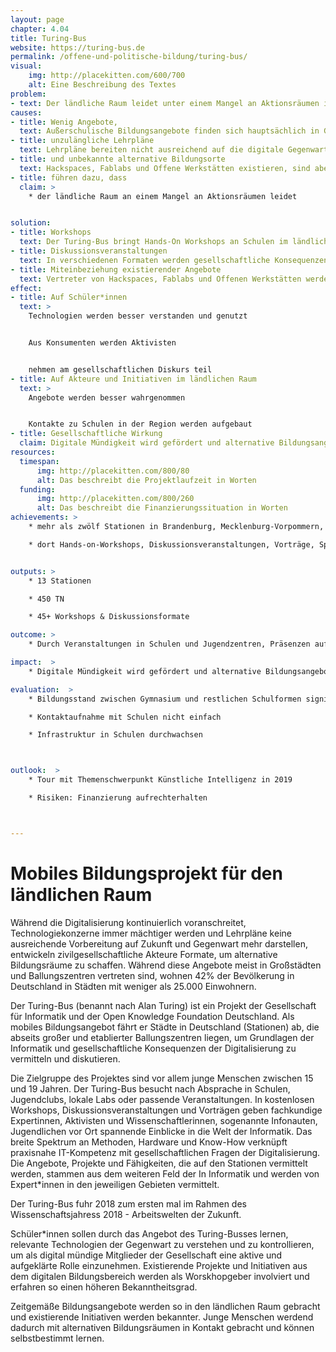 ```yaml
---
layout: page
chapter: 4.04
title: Turing-Bus
website: https://turing-bus.de
permalink: /offene-und-politische-bildung/turing-bus/
visual:
    img: http://placekitten.com/600/700
    alt: Eine Beschreibung des Textes
problem:
- text: Der ländliche Raum leidet unter einem Mangel an Aktionsräumen im Bereich der digitalen Bildung.
causes:
- title: Wenig Angebote,
  text: Außerschulische Bildungsangebote finden sich hauptsächlich in Großstädten und Ballungszentren
- title: unzulängliche Lehrpläne
  text: Lehrpläne bereiten nicht ausreichend auf die digitale Gegenwart und Zukunft vor
- title: und unbekannte alternative Bildungsorte
  text: Hackspaces, Fablabs und Offene Werkstätten existieren, sind aber oft nicht bekannt (genug).
- title: führen dazu, dass
  claim: >
    * der ländliche Raum an einem Mangel an Aktionsräumen leidet


solution:
- title: Workshops
  text: Der Turing-Bus bringt Hands-On Workshops an Schulen im ländlichen Raum, die ohne Vorbildung an Themen der Informatik heranführen.
- title: Diskussionsveranstaltungen
  text: In verschiedenen Formaten werden gesellschaftliche Konsequenzen der Digitalisierung mit Vertretern aus Politik und Wirtschaft diskutiert.
- title: Miteinbeziehung existierender Angebote
  text: Vertreter von Hackspaces, Fablabs und Offenen Werkstätten werden als Workshopleiter und als Diskussionsteilnehmer*innen miteinbezogen.
effect:
- title: Auf Schüler*innen
  text: >
    Technologien werden besser verstanden und genutzt


    Aus Konsumenten werden Aktivisten


    nehmen am gesellschaftlichen Diskurs teil
- title: Auf Akteure und Initiativen im ländlichen Raum
  text: >
    Angebote werden besser wahrgenommen


    Kontakte zu Schulen in der Region werden aufgebaut
- title: Gesellschaftliche Wirkung
  claim: Digitale Mündigkeit wird gefördert und alternative Bildungsangebote werden relevanter.
resources:
  timespan:
      img: http://placekitten.com/800/80
      alt: Das beschreibt die Projektlaufzeit in Worten
  funding:
      img: http://placekitten.com/800/260
      alt: Das beschreibt die Finanzierungssituation in Worten
achievements: >
    * mehr als zwölf Stationen in Brandenburg, Mecklenburg-Vorpommern, Sachsen-Anhalt, Thüringen, Sachsen, Niedersachsen und Nordrhein-Westfalen mit jeweils zwischen 10 bis 120 Teilnehmenden, vorwiegend Schülerinnen und Schüler zwischen 15 und 19 Jahren

    * dort Hands-on-Workshops, Diskussionsveranstaltungen, Vorträge, Spiele, tw. als kurze 90-min-Workshops im regulären Unterrichtsablauf (Bonn, Pfiffelbach), tw. als eigener Projekttag für eine oder mehrere Klassenstufen und klassen- und jahrgangsübergreifend (Bernau, Landsberg, Tessin) oder als Teil eines Schulprojekttags (Templin), tw. als außerschulische Veranstaltung (Uelzen)


outputs: >
    * 13 Stationen

    * 450 TN

    * 45+ Workshops & Diskussionsformate

outcome: >
    * Durch Veranstaltungen in Schulen und Jugendzentren, Präsenzen auf Webseite und in den sozialen Medien wird ein Beitrag zur Verbreitung digitaler Bildungsangebote geleistet

impact:  >
    * Digitale Mündigkeit wird gefördert und alternative Bildungsangebote werden relevanter.

evaluation:  >
    * Bildungsstand zwischen Gymnasium und restlichen Schulformen signifikant

    * Kontaktaufnahme mit Schulen nicht einfach

    * Infrastruktur in Schulen durchwachsen



outlook:  >
    * Tour mit Themenschwerpunkt Künstliche Intelligenz in 2019

    * Risiken: Finanzierung aufrechterhalten



---
```



# Mobiles Bildungsprojekt für den ländlichen Raum

Während die Digitalisierung kontinuierlich voranschreitet, Technologiekonzerne immer mächtiger werden und Lehrpläne keine ausreichende Vorbereitung auf Zukunft und Gegenwart mehr darstellen, entwickeln zivilgesellschaftliche Akteure Formate, um alternative Bildungsräume zu schaffen. Während diese Angebote meist in Großstädten und Ballungszentren vertreten sind, wohnen 42% der Bevölkerung in Deutschland  in Städten mit weniger als 25.000 Einwohnern.

Der Turing-Bus (benannt nach Alan Turing) ist ein Projekt der Gesellschaft für Informatik und der Open Knowledge Foundation Deutschland. Als mobiles Bildungsangebot fährt er Städte in Deutschland (Stationen) ab, die abseits großer und etablierter Ballungszentren liegen, um Grundlagen der Informatik und gesellschaftliche Konsequenzen der Digitalisierung zu vermitteln und diskutieren.

Die Zielgruppe des Projektes sind vor allem junge Menschen zwischen 15 und 19 Jahren. Der Turing-Bus besucht nach Absprache in Schulen, Jugendclubs, lokale Labs oder passende Veranstaltungen. In kostenlosen Workshops, Diskussionsveranstaltungen und Vorträgen geben fachkundige Expertinnen, Aktivisten und Wissenschaftlerinnen, sogenannte Infonauten, Jugendlichen vor Ort spannende Einblicke in die Welt der Informatik. Das breite Spektrum an Methoden, Hardware und Know-How verknüpft praxisnahe IT-Kompetenz mit gesellschaftlichen Fragen der Digitalisierung. Die Angebote, Projekte und Fähigkeiten, die auf den Stationen vermittelt werden, stammen aus dem weiteren Feld der In Informatik und werden von Expert\*innen in den jeweiligen Gebieten vermittelt.

Der Turing-Bus fuhr 2018 zum ersten mal im Rahmen des Wissenschaftsjahress 2018 - Arbeitswelten der Zukunft.

Schüler\*innen sollen durch das Angebot des Turing-Busses lernen, relevante Technologien der Gegenwart zu verstehen und zu kontrollieren, um als digital mündige Mitglieder der Gesellschaft eine aktive und aufgeklärte Rolle einzunehmen. Existierende Projekte und Initiativen aus dem digitalen Bildungsbereich werden als Worskhopgeber involviert und erfahren so einen höheren Bekanntheitsgrad.

Zeitgemäße Bildungsangebote werden so in den ländlichen Raum gebracht und existierende Initiativen werden bekannter. Junge Menschen werdend dadurch mit alternativen Bildungsräumen in Kontakt gebracht und können selbstbestimmt lernen.
